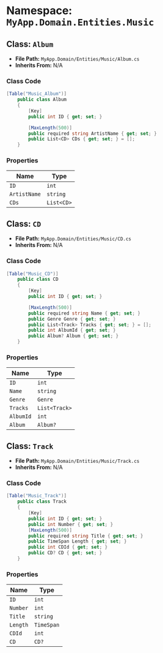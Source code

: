 # Namespace: `MyApp.Domain.Entities.Music`

## Class: `Album`

- **File Path:** `MyApp.Domain/Entities/Music/Album.cs`
- **Inherits From:** N/A

### Class Code

```csharp
[Table("Music_Album")]
    public class Album
    {
        [Key]
        public int ID { get; set; }

        [MaxLength(500)]
        public required string ArtistName { get; set; }
        public List<CD> CDs { get; set; } = [];
    }
```

### Properties

| Name | Type |
|------|------|
| `ID` | `int` |
| `ArtistName` | `string` |
| `CDs` | `List<CD>` |

## Class: `CD`

- **File Path:** `MyApp.Domain/Entities/Music/CD.cs`
- **Inherits From:** N/A

### Class Code

```csharp
[Table("Music_CD")]
    public class CD
    {
        [Key]
        public int ID { get; set; }

        [MaxLength(500)]
        public required string Name { get; set; }
        public Genre Genre { get; set; }
        public List<Track> Tracks { get; set; } = [];
        public int AlbumId { get; set; }
        public Album? Album { get; set; }
    }
```

### Properties

| Name | Type |
|------|------|
| `ID` | `int` |
| `Name` | `string` |
| `Genre` | `Genre` |
| `Tracks` | `List<Track>` |
| `AlbumId` | `int` |
| `Album` | `Album?` |

## Class: `Track`

- **File Path:** `MyApp.Domain/Entities/Music/Track.cs`
- **Inherits From:** N/A

### Class Code

```csharp
[Table("Music_Track")]
    public class Track
    {
        [Key]
        public int ID { get; set; }
        public int Number { get; set; }
        [MaxLength(500)]
        public required string Title { get; set; }
        public TimeSpan Length { get; set; }
        public int CDId { get; set; }
        public CD? CD { get; set; }
    }
```

### Properties

| Name | Type |
|------|------|
| `ID` | `int` |
| `Number` | `int` |
| `Title` | `string` |
| `Length` | `TimeSpan` |
| `CDId` | `int` |
| `CD` | `CD?` |

